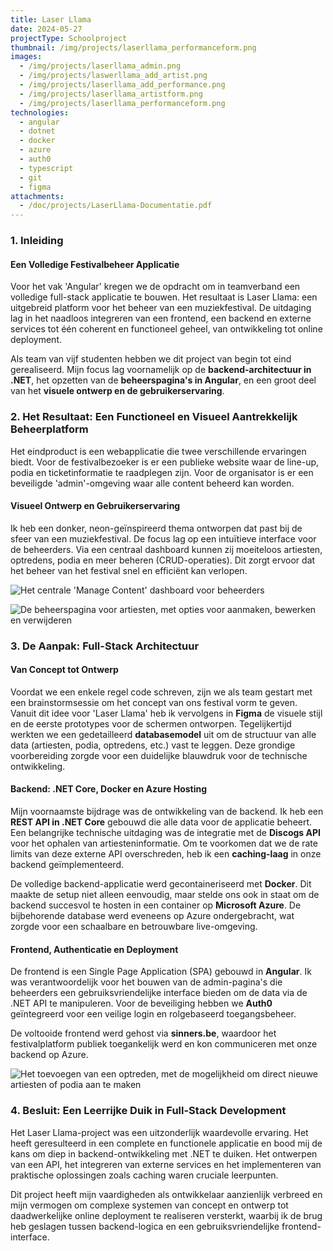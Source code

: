 ```yaml
---
title: Laser Llama
date: 2024-05-27
projectType: Schoolproject
thumbnail: /img/projects/laserllama_performanceform.png
images:
  - /img/projects/laserllama_admin.png
  - /img/projects/laswerllama_add_artist.png
  - /img/projects/laserllama_add_performance.png
  - /img/projects/laserllama_artistform.png
  - /img/projects/laserllama_performanceform.png
technologies:
  - angular
  - dotnet
  - docker
  - azure
  - auth0
  - typescript
  - git
  - figma
attachments:
  - /doc/projects/LaserLlama-Documentatie.pdf
---
```


### 1. Inleiding

#### Een Volledige Festivalbeheer Applicatie

Voor het vak 'Angular' kregen we de opdracht om in teamverband een volledige full-stack applicatie te bouwen. Het resultaat is Laser Llama: een uitgebreid platform voor het beheer van een muziekfestival. De uitdaging lag in het naadloos integreren van een frontend, een backend en externe services tot één coherent en functioneel geheel, van ontwikkeling tot online deployment.

Als team van vijf studenten hebben we dit project van begin tot eind gerealiseerd. Mijn focus lag voornamelijk op de **backend-architectuur in .NET**, het opzetten van de **beheerspagina's in Angular**, en een groot deel van het **visuele ontwerp en de gebruikerservaring**.

### 2. Het Resultaat: Een Functioneel en Visueel Aantrekkelijk Beheerplatform

Het eindproduct is een webapplicatie die twee verschillende ervaringen biedt. Voor de festivalbezoeker is er een publieke website waar de line-up, podia en ticketinformatie te raadplegen zijn. Voor de organisator is er een beveiligde 'admin'-omgeving waar alle content beheerd kan worden.

#### Visueel Ontwerp en Gebruikerservaring

Ik heb een donker, neon-geïnspireerd thema ontworpen dat past bij de sfeer van een muziekfestival. De focus lag op een intuïtieve interface voor de beheerders. Via een centraal dashboard kunnen zij moeiteloos artiesten, optredens, podia en meer beheren (CRUD-operaties). Dit zorgt ervoor dat het beheer van het festival snel en efficiënt kan verlopen.

![Het centrale 'Manage Content' dashboard voor beheerders](/img/projects/laserllama_admin.png)

![De beheerspagina voor artiesten, met opties voor aanmaken, bewerken en verwijderen](/img/projects/laswerllama_add_artist.png)

### 3. De Aanpak: Full-Stack Architectuur

#### Van Concept tot Ontwerp

Voordat we een enkele regel code schreven, zijn we als team gestart met een brainstormsessie om het concept van ons festival vorm te geven. Vanuit dit idee voor 'Laser Llama' heb ik vervolgens in **Figma** de visuele stijl en de eerste prototypes voor de schermen ontworpen. Tegelijkertijd werkten we een gedetailleerd **databasemodel** uit om de structuur van alle data (artiesten, podia, optredens, etc.) vast te leggen. Deze grondige voorbereiding zorgde voor een duidelijke blauwdruk voor de technische ontwikkeling.

#### Backend: .NET Core, Docker en Azure Hosting

Mijn voornaamste bijdrage was de ontwikkeling van de backend. Ik heb een **REST API in .NET Core** gebouwd die alle data voor de applicatie beheert. Een belangrijke technische uitdaging was de integratie met de **Discogs API** voor het ophalen van artiesteninformatie. Om te voorkomen dat we de rate limits van deze externe API overschreden, heb ik een **caching-laag** in onze backend geïmplementeerd.

De volledige backend-applicatie werd gecontaineriseerd met **Docker**. Dit maakte de setup niet alleen eenvoudig, maar stelde ons ook in staat om de backend succesvol te hosten in een container op **Microsoft Azure**. De bijbehorende database werd eveneens op Azure ondergebracht, wat zorgde voor een schaalbare en betrouwbare live-omgeving.

#### Frontend, Authenticatie en Deployment

De frontend is een Single Page Application (SPA) gebouwd in **Angular**. Ik was verantwoordelijk voor het bouwen van de admin-pagina's die beheerders een gebruiksvriendelijke interface bieden om de data via de .NET API te manipuleren. Voor de beveiliging hebben we **Auth0** geïntegreerd voor een veilige login en rolgebaseerd toegangsbeheer.

De voltooide frontend werd gehost via **sinners.be**, waardoor het festivalplatform publiek toegankelijk werd en kon communiceren met onze backend op Azure.

![Het toevoegen van een optreden, met de mogelijkheid om direct nieuwe artiesten of podia aan te maken](/img/projects/laserllama_add_performance.png)

### 4. Besluit: Een Leerrijke Duik in Full-Stack Development

Het Laser Llama-project was een uitzonderlijk waardevolle ervaring. Het heeft geresulteerd in een complete en functionele applicatie en bood mij de kans om diep in backend-ontwikkeling met .NET te duiken. Het ontwerpen van een API, het integreren van externe services en het implementeren van praktische oplossingen zoals caching waren cruciale leerpunten.

Dit project heeft mijn vaardigheden als ontwikkelaar aanzienlijk verbreed en mijn vermogen om complexe systemen van concept en ontwerp tot daadwerkelijke online deployment te realiseren versterkt, waarbij ik de brug heb geslagen tussen backend-logica en een gebruiksvriendelijke frontend-interface.
